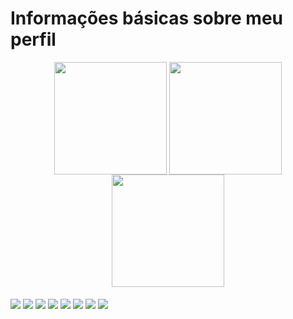 <h1>Informações básicas sobre meu perfil</h1>

<div align="center">
  
  <img align="center" height="180px" src="https://github-readme-stats.vercel.app/api?username=pedro-barreto&show_icons=true&theme=tokyonight&include_all_commits=true&hide_border=true"/>
  <img align="center" height="180px" src="https://github-readme-stats.vercel.app/api/top-langs/?username=pedro-barreto&layout=compact&theme=tokyonight&hide_border=true" />
  <img align="center" height="180px" src="https://github-readme-streak-stats.herokuapp.com/?user=pedro-barreto&theme=tokyonight&include_all_commits=true"/>
    
</div>

<div style="display: inline_block"><br>
  
  <img align="center" src="https://img.shields.io/badge/HTML5-E34F26?style=for-the-badge&logo=html5&logoColor=white">
  <img align="center" src="https://img.shields.io/badge/CSS3-1572B6?style=for-the-badge&logo=css3&logoColor=white">
  <img align="center" src="https://img.shields.io/badge/JavaScript-323330?style=for-the-badge&logo=javascript&logoColor=F7DF1E">
  <img align="center" src="https://img.shields.io/badge/react-%2320232a.svg?style=for-the-badge&logo=react&logoColor=%2361DAFB">
  <img align="center" src="https://img.shields.io/badge/C-00599C?style=for-the-badge&logo=c&logoColor=white">
  <img align="center" src="https://img.shields.io/badge/postgres-%23316192.svg?style=for-the-badge&logo=postgresql&logoColor=white">
  <img align="center" src="https://img.shields.io/badge/mysql-%2300f.svg?style=for-the-badge&logo=mysql&logoColor=white">
  <img align="center" src="https://img.shields.io/badge/figma-%23F24E1E.svg?style=for-the-badge&logo=figma&logoColor=white">
  
     
</div>
